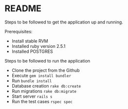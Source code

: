 # README

Steps to be followed to get the application up and running.

Prerequisites:
* Install stable RVM 
* Installed ruby version 2.5.1
* Installed POSTGRES

Steps to be followed to run the application

* Clone the project from the Github
* Execute ```gem install bundler```
* Run ```bundle install```
* Database creation ```rake db:create```
* Run migrations ```rake db:migrate```
* Start server ```rails s```
* Run the test cases ```rspec spec```
